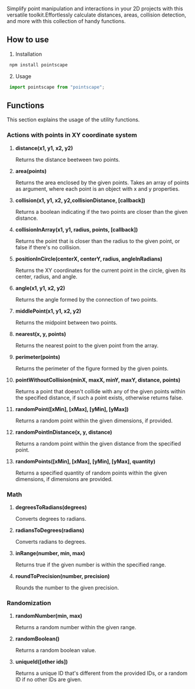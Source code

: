 Simplify point manipulation and interactions in your 2D projects with this versatile toolkit.Effortlessly calculate distances, areas, collision detection, and more with this collection of handy functions.

## How to use

1. Installation
```javascript
 npm install pointscape
```

2. Usage
```javascript
 import pointscape from "pointscape";
```


## Functions

This section explains the usage of the utility functions.

### Actions with points in XY coordinate system

1. <b>distance(x1, y1, x2, y2)</b>

   Returns the distance beetween two points.

2. <b>area(points)</b>

   Returns the area enclosed by the given points.
   Takes an array of points as argument, where each point is an object with x and y properties.

   
3. <b>collision(x1, y1, x2, y2,collisionDistance, [callback])</b>

   Returns a boolean indicating if the two points are closer than the given distance.
   
4. <b>collisionInArray(x1, y1, radius, points, [callback])</b>

   Returns the point that is closer than the radius to the given point, or false if there's no collision.

5. <b>positionInCircle(centerX, centerY, radius, angleInRadians)</b>

    Returns the XY coordinates for the current point in the circle, given its center, radius, and angle.

6. <b>angle(x1, y1, x2, y2)</b>

   Returns the angle formed by the connection of two points.

7. <b>middlePoint(x1, y1, x2, y2)</b>

   Returns the midpoint between two points.

8. <b>nearest(x, y, points)</b>

   Returns the nearest point to the given point from the array.

9. <b>perimeter(points)</b>

   Returns the perimeter of the figure formed by the given points.

10. <b>pointWithoutCollision(minX, maxX, minY, maxY, distance, points)</b>

    Returns a point that doesn't collide with any of the given points within the specified distance, if such a point exists, otherwise returns false.

11. <b>randomPoint([xMin], [xMax], [yMin], [yMax])</b>
   
    Returns a random point within the given dimensions, if provided.

12. <b>randomPointInDistance(x, y, distance)</b>
   
    Returns a random point within the given distance from the specified point.

13. <b>randomPoints([xMin], [xMax], [yMin], [yMax], quantity)</b>
   
    Returns a specified quantity of random points within the given dimensions, if dimensions are provided.

### Math

1. <b>degreesToRadians(degrees)</b>

    Converts degrees to radians.

2. <b>radiansToDegrees(radians)</b>

    Converts radians to degrees.

3. <b>inRange(number, min, max)</b>
   
    Returns true if the given number is within the specified range.

4. <b>roundToPrecision(number, precision)</b>
   
    Rounds the number to the given precision.

### Randomization

1. <b>randomNumber(min, max)</b>

    Returns a random number within the given range.

2. <b>randomBoolean()</b>
   
    Returns a random boolean value.

3. <b>uniqueId([other ids])</b>
   
   Returns a unique ID that's different from the provided IDs, or a random ID if no other IDs are given.